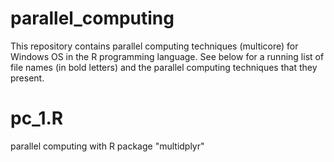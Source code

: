 # parallel_computing
This repository contains parallel computing techniques (multicore) for Windows OS in the R programming language.
See below for a running list of file names (in bold letters) and the parallel computing techniques that they present.

# pc_1.R
parallel computing with R package "multidplyr"
